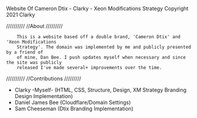 Website Of Cameron Dtix - Clarky - Xeon Modifications Strategy
Copyright 2021 Clarky

//////////
//About
/////////

		This is a website based off a double brand, 'Cameron Dtix' and 'Xeon Modifications
        Strategy'. The domain was implemented by me and publicly presented by a friend of
		of mine, Dan Bee. I push updates myself when necessary and since the site was publicly
		released I've made several+ improvements over the time.

//////////
//Contributions
/////////

- Clarky -Myself- (HTML, CSS, Structure, Design, XM Strategy Branding Design Implementation)
- Daniel James Bee (Cloudflare/Domain Settings)
- Sam Cheeseman (Dtix Branding Implementation)
